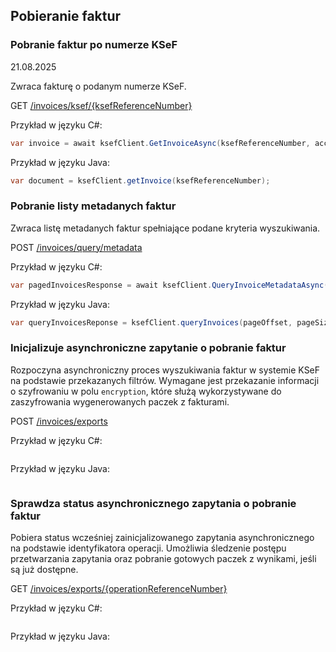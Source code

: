 ## Pobieranie faktur
### Pobranie faktur po numerze KSeF
21.08.2025

Zwraca fakturę o podanym numerze KSeF.

GET [/invoices/ksef/\{ksefReferenceNumber\}](https://ksef-test.mf.gov.pl/docs/v2/index.html#tag/Pobieranie-faktur/paths/~1api~1v2~1invoices~1ksef~1%7BksefNumber%7D/get)

Przykład w języku C#:

```csharp
var invoice = await ksefClient.GetInvoiceAsync(ksefReferenceNumber, accessToken, cancellationToken);
```

Przykład w języku Java:
```java
var document = ksefClient.getInvoice(ksefReferenceNumber);
```

### Pobranie listy metadanych faktur
Zwraca listę metadanych faktur spełniające podane kryteria wyszukiwania.

POST [/invoices/query/metadata](https://ksef-test.mf.gov.pl/docs/v2/index.html#tag/Pobieranie-faktur/paths/~1api~1v2~1invoices~1query~1metadata/post)

Przykład w języku C#:
```csharp
var pagedInvoicesResponse = await ksefClient.QueryInvoiceMetadataAsync(body, accessToken, pageOffset, pageSize, cancellationToken);
```

Przykład w języku Java:
```java
var queryInvoicesReponse = ksefClient.queryInvoices(pageOffset, pageSize, invoicesQueryRequest);
```

### Inicjalizuje asynchroniczne zapytanie o pobranie faktur

Rozpoczyna asynchroniczny proces wyszukiwania faktur w systemie KSeF na podstawie przekazanych filtrów. Wymagane jest przekazanie informacji o szyfrowaniu w polu `encryption`, które służą wykorzystywane do zaszyfrowania wygenerowanych paczek z fakturami.

POST [/invoices/exports](https://ksef-test.mf.gov.pl/docs/v2/index.html#tag/Pobieranie-faktur/paths/~1api~1v2~1invoices~1exports/post)

Przykład w języku C#:
```csharp

```

Przykład w języku Java:
```java

```

### Sprawdza status asynchronicznego zapytania o pobranie faktur

Pobiera status wcześniej zainicjalizowanego zapytania asynchronicznego na podstawie identyfikatora operacji. Umożliwia śledzenie postępu przetwarzania zapytania oraz pobranie gotowych paczek z wynikami, jeśli są już dostępne.

GET [/invoices/exports/{operationReferenceNumber}](https://ksef-test.mf.gov.pl/docs/v2/index.html#tag/Pobieranie-faktur/paths/~1api~1v2~1invoices~1exports~1%7BoperationReferenceNumber%7D/get)

Przykład w języku C#:
```csharp

```
Przykład w języku Java:
```java

```